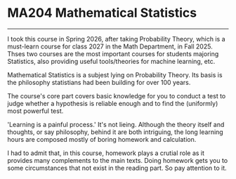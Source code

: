 # MA204 Mathematical Statistics

---

I took this  course in Spring 2026, after taking Probability Theory, which is a must-learn course for class 2027 in the Math Department, in Fall 2025. Thses two courses are the most important courses for students majoring Statistics, also providing useful tools/theories for machine learning, etc.

Mathematical Statistics is a subjest lying on Probability Theory. Its basis is the philosophy statistians had been building for over 100 years.

The course's core part covers basic knowledge for you to conduct a test to judge whether a hypothesis is reliable enough and to find the (uniformly) most powerful test.

'Learning is a painful process.' It's not lieing. Although the theory itself and thoughts, or say philosophy, behind it are both intriguing, the long learning hours are composed mostly of boring homework and calculation.

I had to admit that, in this course, homework plays a crutial role as it provides many complements to the main texts. Doing homework gets you to some circumstances that not exist in the reading part. So pay attention to it.
